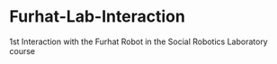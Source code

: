 # Furhat-Lab-Interaction
1st Interaction with the Furhat Robot in the Social Robotics Laboratory course


![]()
